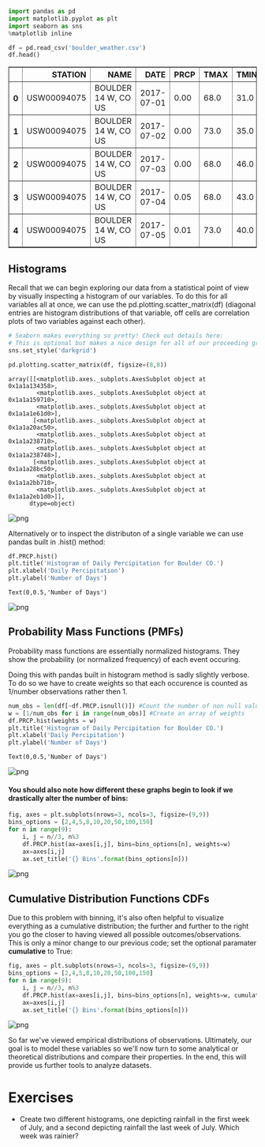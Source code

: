 

```python
import pandas as pd
import matplotlib.pyplot as plt
import seaborn as sns
%matplotlib inline
```


```python
df = pd.read_csv('boulder_weather.csv')
df.head()
```




<div>
<style scoped>
    .dataframe tbody tr th:only-of-type {
        vertical-align: middle;
    }

    .dataframe tbody tr th {
        vertical-align: top;
    }

    .dataframe thead th {
        text-align: right;
    }
</style>
<table border="1" class="dataframe">
  <thead>
    <tr style="text-align: right;">
      <th></th>
      <th>STATION</th>
      <th>NAME</th>
      <th>DATE</th>
      <th>PRCP</th>
      <th>TMAX</th>
      <th>TMIN</th>
    </tr>
  </thead>
  <tbody>
    <tr>
      <th>0</th>
      <td>USW00094075</td>
      <td>BOULDER 14 W, CO US</td>
      <td>2017-07-01</td>
      <td>0.00</td>
      <td>68.0</td>
      <td>31.0</td>
    </tr>
    <tr>
      <th>1</th>
      <td>USW00094075</td>
      <td>BOULDER 14 W, CO US</td>
      <td>2017-07-02</td>
      <td>0.00</td>
      <td>73.0</td>
      <td>35.0</td>
    </tr>
    <tr>
      <th>2</th>
      <td>USW00094075</td>
      <td>BOULDER 14 W, CO US</td>
      <td>2017-07-03</td>
      <td>0.00</td>
      <td>68.0</td>
      <td>46.0</td>
    </tr>
    <tr>
      <th>3</th>
      <td>USW00094075</td>
      <td>BOULDER 14 W, CO US</td>
      <td>2017-07-04</td>
      <td>0.05</td>
      <td>68.0</td>
      <td>43.0</td>
    </tr>
    <tr>
      <th>4</th>
      <td>USW00094075</td>
      <td>BOULDER 14 W, CO US</td>
      <td>2017-07-05</td>
      <td>0.01</td>
      <td>73.0</td>
      <td>40.0</td>
    </tr>
  </tbody>
</table>
</div>



## Histograms
Recall that we can begin exploring our data from a statistical point of view by visually inspecting a histogram of our variables. To do this for all variables all at once, we can use the pd.plotting.scatter_matrix(df) (diagonal entries are histogram distributions of that variable, off cells are correlation plots of two variables against each other).


```python
# Seaborn makes everything so pretty! Check out details here:
# This is optional but makes a nice design for all of our proceeding graphs
sns.set_style('darkgrid')
```


```python
pd.plotting.scatter_matrix(df, figsize=(8,8))
```




    array([[<matplotlib.axes._subplots.AxesSubplot object at 0x1a1a134358>,
            <matplotlib.axes._subplots.AxesSubplot object at 0x1a1a159710>,
            <matplotlib.axes._subplots.AxesSubplot object at 0x1a1a1e61d0>],
           [<matplotlib.axes._subplots.AxesSubplot object at 0x1a1a20ac50>,
            <matplotlib.axes._subplots.AxesSubplot object at 0x1a1a238710>,
            <matplotlib.axes._subplots.AxesSubplot object at 0x1a1a238748>],
           [<matplotlib.axes._subplots.AxesSubplot object at 0x1a1a28bc50>,
            <matplotlib.axes._subplots.AxesSubplot object at 0x1a1a2bb710>,
            <matplotlib.axes._subplots.AxesSubplot object at 0x1a1a2eb1d0>]],
          dtype=object)




![png](index_files/index_4_1.png)


 Alternatively or to inspect the distributon of a single variable we can use pandas built in .hist() method:


```python
df.PRCP.hist()
plt.title('Histogram of Daily Percipitation for Boulder CO.')
plt.xlabel('Daily Percipitation')
plt.ylabel('Number of Days')
```




    Text(0,0.5,'Number of Days')




![png](index_files/index_6_1.png)


## Probability Mass Functions (PMFs)
Probability mass functions are essentially normalized histograms. They show the probability (or normalized frequency) of each event occuring.

Doing this with pandas built in histogram method is sadly slightly verbose.  
To do so we have to create weights so that each occurence is counted as 1/number observations rather then 1.


```python
num_obs = len(df[~df.PRCP.isnull()]) #Count the number of non null values
w = [1/num_obs for i in range(num_obs)] #Create an array of weights
df.PRCP.hist(weights = w)
plt.title('Histogram of Daily Percipitation for Boulder CO.')
plt.xlabel('Daily Percipitation')
plt.ylabel('Number of Days')
```




    Text(0,0.5,'Number of Days')




![png](index_files/index_8_1.png)


#### You should also note how different these graphs begin to look if we drastically alter the number of bins:


```python
fig, axes = plt.subplots(nrows=3, ncols=3, figsize=(9,9))
bins_options = [2,4,5,8,10,20,50,100,150]
for n in range(9):
    i, j = n//3, n%3
    df.PRCP.hist(ax=axes[i,j], bins=bins_options[n], weights=w)
    ax=axes[i,j]
    ax.set_title('{} Bins'.format(bins_options[n]))
```


![png](index_files/index_10_0.png)


## Cumulative Distribution Functions CDFs
Due to this problem with binning, it's also often helpful to visualize everything as a cumulative distribution; the further and further to the right you go the closer to having viewed all possible outcomes/observations. This is only a minor change to our previous code; set the optional paramater **cumulative** to True:


```python
fig, axes = plt.subplots(nrows=3, ncols=3, figsize=(9,9))
bins_options = [2,4,5,8,10,20,50,100,150]
for n in range(9):
    i, j = n//3, n%3
    df.PRCP.hist(ax=axes[i,j], bins=bins_options[n], weights=w, cumulative=True)
    ax=axes[i,j]
    ax.set_title('{} Bins'.format(bins_options[n]))
```


![png](index_files/index_12_0.png)


So far we've viewed empirical distributions of observations. Ultimately, our goal is to model these variables so we'll now turn to some analytical or theoretical distributions and compare their properties. In the end, this will provide us further tools to analyze datasets.

# Exercises
* Create two different histograms, one depicting rainfall in the first week of July, and a second depicting rainfall the last week of July. Which week was rainier?
